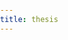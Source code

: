 ```yaml
---
title: thesis
---
```

<html lang="">
<head>
  <meta charset="utf-8">
  <meta name="viewport" content="width=device-width, initial-scale=1.0">
  <title>thesis</title>
  <style>
    body {
      padding: 0;
      margin: 0;
    }
  </style>
  <script src="../p5/p5.js"></script>
  <script src="../p5/p5.sound.js"></script>
  <script src="thesis.js"></script>
</head>

<body>
</body>

</html>